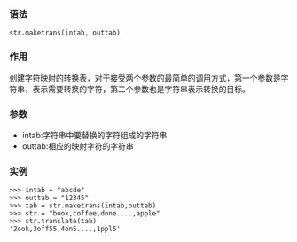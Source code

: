 ### 语法

```
str.maketrans(intab, outtab)
```

### 作用

创建字符映射的转换表，对于接受两个参数的最简单的调用方式，第一个参数是字符串，表示需要转换的字符，第二个参数也是字符串表示转换的目标。

### 参数

* intab:字符串中要替换的字符组成的字符串
* outtab:相应的映射字符的字符串

### 实例

```
>>> intab = "abcde"
>>> outtab = "12345"
>>> tab = str.maketrans(intab,outtab)
>>> str = "book,coffee,done....,apple"
>>> str.translate(tab)
'2ook,3off55,4on5....,1ppl5'
```



